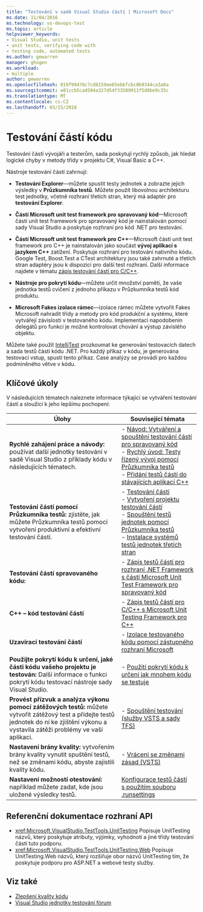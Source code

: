 ```yaml
---
title: "Testování v sadě Visual Studio částí | Microsoft Docs"
ms.date: 11/04/2016
ms.technology: vs-devops-test
ms.topic: article
helpviewer_keywords:
- Visual Studio, unit tests
- unit tests, verifying code with
- testing code, automated tests
ms.author: gewarren
manager: ghogen
ms.workload:
- multiple
author: gewarren
ms.openlocfilehash: 019f99478c7cd8159ee65ebbfcbc0b9344ca3a0a
ms.sourcegitcommit: e01ccb5ca4504a327d54f33589911f5d8be9c35c
ms.translationtype: MT
ms.contentlocale: cs-CZ
ms.lasthandoff: 03/15/2018
---
```

# <a name="unit-test-your-code"></a>Testování částí kódu

Testování částí vývojáři a testerům, sada poskytují rychlý způsob, jak hledat logické chyby v metody třídy v projektu C#, Visual Basic a C++.

Nástroje testování částí zahrnují:

* **Testování Explorer**&mdash;můžete spustit testy jednotek a zobrazte jejich výsledky v **Průzkumníka testů**. Můžete použít libovolnou architekturu test jednotky, včetně rozhraní třetích stran, který má adaptér pro **testování Explorer**.

* **Částí Microsoft unit test framework pro spravovaný kód**&mdash;Microsoft částí unit test framework pro spravovaný kód je nainstalován pomocí sady Visual Studio a poskytuje rozhraní pro kód .NET pro testování.

* **Částí Microsoft unit test framework pro C++**&mdash;Microsoft částí unit test framework pro C++ je nainstalován jako součást **vývoj aplikací s jazykem C++** zatížení. Poskytuje rozhraní pro testování nativního kódu. Google Test, Boost.Test a CTest architektury jsou také zahrnuté a třetích stran adaptéry jsou k dispozici pro další test rozhraní. Další informace najdete v tématu [zápis testování částí pro C/C++](../test/writing-unit-tests-for-c-cpp.md).

* **Nástroje pro pokrytí kódu**&mdash;můžete určit množství paměti, že vaše jednotka testů cvičení z jednoho příkazu v Průzkumníka testů kód produktu.

* **Microsoft Fakes izolace rámec**&mdash;izolace rámec můžete vytvořit Fakes Microsoft nahradit třídy a metody pro kód produkční a systému, které vytvářejí závislosti v testovaného kódu. Implementací napodobenin delegátů pro funkci je možné kontrolovat chování a výstup závislého objektu.

Můžete také použít [IntelliTest](../test/generate-unit-tests-for-your-code-with-intellitest.md) prozkoumat ke generování testovacích datech a sada testů částí kódu .NET. Pro každý příkaz v kódu, je generována testovací vstup, spustí tento příkaz. Case analýzy se provádí pro každou podmíněného větve v kódu.

## <a name="key-tasks"></a>Klíčové úkoly

V následujících tématech naleznete informace týkající se vytváření testování částí a sloužící k jeho lepšímu pochopení:

|Úlohy|Související témata|
|-----------|-----------------------|
|**Rychlé zahájení práce a návody:** používat další jednotky testování v sadě Visual Studio z příklady kódu v následujících tématech.|-   [Návod: Vytváření a spouštění testování částí pro spravovaný kód](../test/walkthrough-creating-and-running-unit-tests-for-managed-code.md)<br />-   [Rychlý úvod: Testy řízený vývoj pomocí Průzkumníka testů](../test/quick-start-test-driven-development-with-test-explorer.md)<br />-   [Přidání testů částí do stávajících aplikací C++](../test/unit-testing-existing-cpp-applications-with-test-explorer.md)|
|**Testování částí pomocí Průzkumníka testů:** zjistěte, jak můžete Průzkumníka testů pomocí vytvoření produktivní a efektivní testování částí.|-   [Testování částí](../test/unit-test-basics.md)<br />-   [Vytvoření projektu testování částí](../test/create-a-unit-test-project.md)<br />-   [Spouštění testů jednotek pomocí Průzkumníka testů](../test/run-unit-tests-with-test-explorer.md)<br />-   [Instalace systémů testů jednotek třetích stran](../test/install-third-party-unit-test-frameworks.md)|
|**Testování částí spravovaného kódu:**|-   [Zápis testů částí pro rozhraní .NET Framework s částí Microsoft Unit Test Framework pro spravovaný kód](../test/writing-unit-tests-for-the-dotnet-framework-with-the-microsoft-unit-test-framework-for-managed-code.md)|
|**C++ – kód testování částí**|-   [Zápis testů částí pro C/C++ s Microsoft Unit Testing Framework pro C++](../test/writing-unit-tests-for-c-cpp-with-the-microsoft-unit-testing-framework-for-cpp.md)|
|**Uzavírací testování částí**|-   [Izolace testovaného kódu pomocí zástupného rozhraní Microsoft](../test/isolating-code-under-test-with-microsoft-fakes.md)|
|**Použijte pokrytí kódu k určení, jaké části kódu vašeho projektu je testován:** Další informace o funkci pokrytí kódu testovací nástroje sady Visual Studio.|-   [Použití pokrytí kódu k určení jak mnohem kódu se testuje](../test/using-code-coverage-to-determine-how-much-code-is-being-tested.md)|
|**Provést přízvuk a analýza výkonu pomocí zátěžových testů:** můžete vytvořit zátěžový test a přidejte testů jednotek do ní ke zjištění výkonu a vystavila zátěži problémy ve vaší aplikaci.|-   [Spouštění testování (služby VSTS a sady TFS)](/vsts/load-test/)|
|**Nastavení brány kvality:** vytvořením brány kvality vynutit spuštění testů, než se změnami kódu, abyste zajistili kvality kódu.|-   [Vrácení se změnami zásad (VSTS)](/vsts/tfvc/add-check-policies)|
|**Nastavení možností otestování:** například můžete zadat, kde jsou uložené výsledky testů.|[Konfigurace testů částí s použitím souboru .runsettings](../test/configure-unit-tests-by-using-a-dot-runsettings-file.md)|

## <a name="api-reference-documentation"></a>Referenční dokumentace rozhraní API

- <xref:Microsoft.VisualStudio.TestTools.UnitTesting> Popisuje UnitTesting názvů, který poskytuje atributy, výjimky, vyhodnotí a jiné třídy testování částí tuto podporu.
- <xref:Microsoft.VisualStudio.TestTools.UnitTesting.Web> Popisuje UnitTesting.Web názvů, který rozšiřuje obor názvů UnitTesting tím, že poskytuje podporu pro ASP.NET a webové testy služby.

## <a name="see-also"></a>Viz také

- [Zlepšení kvality kódu](/visualstudio/test/improve-code-quality)
- [Visual Studio jednotky testování fórum](https://social.msdn.microsoft.com/Forums/vstudio/en-US/home?forum=vsunittest)
